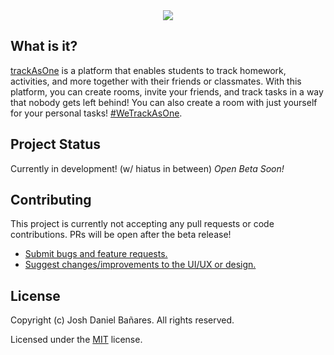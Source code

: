 <div align=center>
  <img src='https://user-images.githubusercontent.com/69457996/134120876-10ead589-0540-401b-9845-b2101d028130.png' />
</div>

## What is it?

[trackAsOne](https://github.com/joshxfi/trackAsOne) is a platform that enables students to track homework, activities, and more together with their friends or classmates. With this platform, you can create rooms, invite your friends, and track tasks in a way that nobody gets left behind! You can also create a room with just yourself for your personal tasks! [#WeTrackAsOne](https://github.com/joshxfi/trackAsOne).

## Project Status

Currently in development! (w/ hiatus in between)
_Open Beta Soon!_

## Contributing

This project is currently not accepting any pull requests or code contributions. PRs will be open after the beta release!

- [Submit bugs and feature requests.](https://github.com/joshxfi/trackAsOne/issues)
- [Suggest changes/improvements to the UI/UX or design.](https://github.com/joshxfi/trackAsOne/issues)

## License

Copyright (c) Josh Daniel Bañares. All rights reserved.

Licensed under the [MIT](https://github.com/joshxfi/trackAsOne/blob/main/LICENSE) license.
